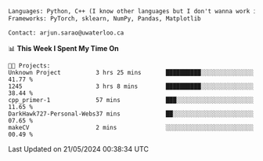 ```txt
Languages: Python, C++ (I know other languages but I don't wanna work in em)
Frameworks: PyTorch, sklearn, NumPy, Pandas, Matplotlib

Contact: arjun.sarao@uwaterloo.ca
```

<!--START_SECTION:waka-->
📊 **This Week I Spent My Time On** 

```text
🐱‍💻 Projects: 
Unknown Project          3 hrs 25 mins       ██████████░░░░░░░░░░░░░░░   41.77 % 
1245                     3 hrs 8 mins        ██████████░░░░░░░░░░░░░░░   38.44 % 
cpp_primer-1             57 mins             ███░░░░░░░░░░░░░░░░░░░░░░   11.65 % 
DarkHawk727-Personal-Webs37 mins             ██░░░░░░░░░░░░░░░░░░░░░░░   07.65 % 
makeCV                   2 mins              ░░░░░░░░░░░░░░░░░░░░░░░░░   00.49 % 
```


 Last Updated on 21/05/2024 00:38:34 UTC
<!--END_SECTION:waka-->
